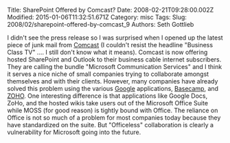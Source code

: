 Title: SharePoint Offered by Comcast?
Date: 2008-02-21T09:28:00.002Z
Modified: 2015-01-06T11:32:51.671Z
Category: misc
Tags: 
Slug: 2008/02/sharepoint-offered-by-comcast_9
Authors: Seth Gottlieb

I didn't see the press release so I was surprised when I opened up the latest piece of junk mail from [Comcast](http://www.comcast.com/) (I couldn't resist the headline "Business Class TV" .... I still don't know what it means). Comcast is now offering hosted SharePoint and Outlook to their business cable internet subscribers. They are calling the bundle "Microsoft Communication Services" and I think it serves a nice niche of small companies trying to collaborate amongst themselves and with their clients. However, many companies have already solved this problem using the various [Google](http://www.google.com "Google") applications, [Basecamp](http://www.basecamphq.com/), and [ZOHO](http://www.zoho.com/). One interesting difference is that applications like Google Docs, ZoHo, and the hosted wikis take users out of the Microsoft Office Suite while MOSS (for good reason) is tightly bound with Office. The reliance on Office is not so much of a problem for most companies today because they have standardized on the suite. But "Officeless" collaboration is clearly a vulnerability for Microsoft going into the future.

  
  
